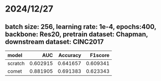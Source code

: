 # 2024/12/27

## batch size: 256, learning rate: 1e-4, epochs:400, backbone: Res20, pretrain dataset: Chapman, downstream dataset: CINC2017

| model      | AUC      | Accuracy | F1score  |
|:-----------|---------:|---------:|---------:|
| scratch    | 0.602915 | 0.641657 | 0.609341 |
| comet      | 0.881905 | 0.691383 | 0.623343 |
